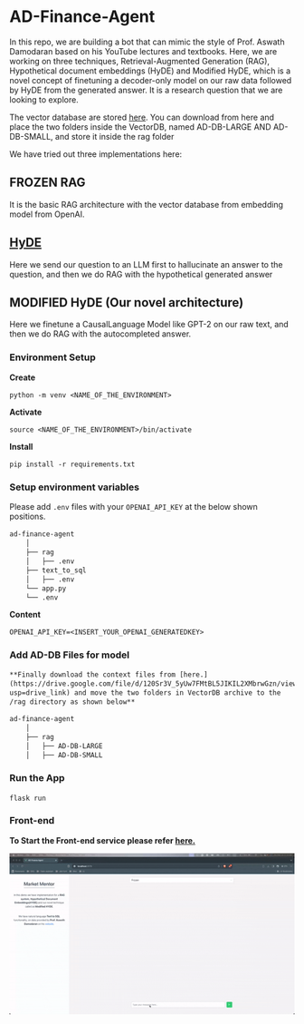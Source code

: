 # AD-Finance-Agent

In this repo, we are building a bot that can mimic the style of Prof. Aswath Damodaran based on his YouTube lectures and textbooks. Here, we are working on three techniques, Retrieval-Augmented Generation (RAG), Hypothetical document embeddings (HyDE) and Modified HyDE, which is a novel concept of finetuning a decoder-only model on our raw data followed by HyDE from the generated answer. It is a research question that we are looking to explore.

The vector database are stored [here](https://drive.google.com/file/d/1TG3A25Phy9xx-N7VMc55dqjgqS9PuEYJ/view?usp=drivesdk). You can download from here and place the two folders inside the VectorDB, named 
AD-DB-LARGE AND AD-DB-SMALL, and store it inside the rag folder

We have tried out three implementations here:

## FROZEN RAG

It is the basic RAG architecture with the vector database from embedding model from OpenAI.

## [HyDE](https://arxiv.org/abs/2212.10496)

Here we send our question to an LLM first to hallucinate an answer to the question, and then we do RAG with the hypothetical generated answer

## MODIFIED HyDE (Our novel architecture)

Here we finetune a CausalLanguage Model like GPT-2 on our raw text, and then we do RAG with the autocompleted answer.


### Environment Setup

**Create**

```
python -m venv <NAME_OF_THE_ENVIRONMENT>
```

**Activate** 

```
source <NAME_OF_THE_ENVIRONMENT>/bin/activate
```

**Install**

```
pip install -r requirements.txt
```

### Setup environment variables

Please add `.env` files with your `OPENAI_API_KEY` at the below shown positions.

```
ad-finance-agent
    │
    ├── rag
    │   ├── .env
    ├── text_to_sql
    │   ├── .env
    └── app.py
    └── .env
```
**Content**

```
OPENAI_API_KEY=<INSERT_YOUR_OPENAI_GENERATEDKEY>
```

### Add AD-DB Files for model
    
    **Finally download the context files from [here.](https://drive.google.com/file/d/120Sr3V_5yUw7FMtBL5JIKIL2XMbrwGzn/view?usp=drive_link) and move the two folders in VectorDB archive to the /rag directory as shown below**
```
ad-finance-agent
    │
    ├── rag
    │   ├── AD-DB-LARGE
    │   ├── AD-DB-SMALL
```

### Run the App

```
flask run
```

### **Front-end**

**To Start the Front-end service please refer [here.](https://github.com/Athe-kunal/AD-Finance-Agent/blob/deploy/web/ad-finance-agent-ui/README.md)**

![DEMO](https://github.com/Athe-kunal/AD-Finance-Agent/blob/deploy/Demo.gif)
